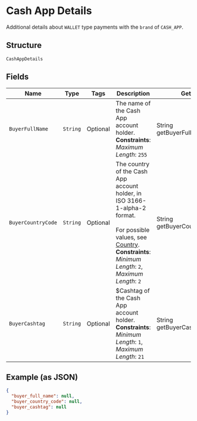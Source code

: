 
# Cash App Details

Additional details about `WALLET` type payments with the `brand` of `CASH_APP`.

## Structure

`CashAppDetails`

## Fields

| Name | Type | Tags | Description | Getter |
|  --- | --- | --- | --- | --- |
| `BuyerFullName` | `String` | Optional | The name of the Cash App account holder.<br>**Constraints**: *Maximum Length*: `255` | String getBuyerFullName() |
| `BuyerCountryCode` | `String` | Optional | The country of the Cash App account holder, in ISO 3166-1-alpha-2 format.<br><br>For possible values, see [Country](../../doc/models/country.md).<br>**Constraints**: *Minimum Length*: `2`, *Maximum Length*: `2` | String getBuyerCountryCode() |
| `BuyerCashtag` | `String` | Optional | $Cashtag of the Cash App account holder.<br>**Constraints**: *Minimum Length*: `1`, *Maximum Length*: `21` | String getBuyerCashtag() |

## Example (as JSON)

```json
{
  "buyer_full_name": null,
  "buyer_country_code": null,
  "buyer_cashtag": null
}
```

